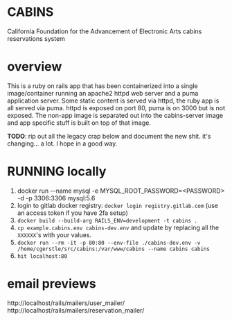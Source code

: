 # CABINS

California Foundation for the Advancement of Electronic Arts cabins reservations system

overview
========

This is a ruby on rails app that has been containerized into a single image/container running an apache2 httpd web server
and a puma application server. Some static content is served via httpd, the ruby app is all served via puma. httpd is
exposed on port 80, puma is on 3000 but is not exposed. The non-app image is separated out into the cabins-server image
and app specific stuff is built on top of that image.

**TODO**: rip out all the legacy crap below and document the new shit. it's changing... a lot. I hope in a good way.

RUNNING locally
===============

1. docker run --name mysql -e MYSQL_ROOT_PASSWORD=\<PASSWORD\> -d -p 3306:3306 mysql:5.6
1. login to gitlab docker registry: `docker login registry.gitlab.com` (use an access token if you have 2fa setup)
1. `docker build --build-arg RAILS_ENV=development -t cabins .`
2. `cp example.cabins.env cabins-dev.env` and update by replacing all the `XXXXXX`'s with your values.
3. `docker run --rm -it -p 80:80 --env-file ./cabins-dev.env -v /home/cgerstle/src/cabins:/var/www/cabins --name cabins cabins`
4. `hit localhost:80`

# email previews
http://localhost/rails/mailers/user_mailer/
http://localhost/rails/mailers/reservation_mailer/
